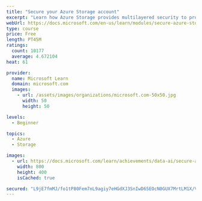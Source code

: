 ```yaml
---
title: "Secure your Azure Storage account"
excerpt: "Learn how Azure Storage provides multilayered security to protect your data with access keys, secure networks, and Advanced Threat Protection monitoring."
webUrl: https://docs.microsoft.com/en-us/learn/modules/secure-azure-storage-account/
type: course
price: Free
length: PT45M
ratings:
  count: 10177
  average: 4.672104
heat: 61

provider:
  name: Microsoft Learn
  domain: microsoft.com
  images:
    - url: /assets/images/organizations/microsoft.com-50x50.jpg
      width: 50
      height: 50

levels:
  - Beginner

topics:
  - Azure
  - Storage

images:
  - url: https://docs.microsoft.com/learn/achievements/data-ai/secure-azure-storage-account-badge-social.png
    width: 800
    height: 400
    isCached: true

secured: "L9jE7fmMJ/fo1tP80Fem7nL9agiy7eHGdXJ3SnIwD65EOcN0GUX7MrtLM1X/Vb6jR8K1gB/pnxSHLNrQG6FcBorNlF6X3Ummj3DRsWPw6qNwO2pFHNN4otz+j4quKAMcE/ZyqsIR4WOchcvGKprLo09XXpIbjKlBj78eo1SdRvGXG+g8/dWDvtnTtzfm4UApneekjc9XfCehSMA6hGvUcprjNUckDraWLR86i60XgwxOOYEhowZ3EwOic6rB95GZrtLSY7HJb19wRaDFQ43Mrf/YqGCrV8RJ9iO8nh5M70kqCFcyUs62mMP9gpmVRa/SOfLAwtXOClA6mmXbxyk1CF8dR8U1qGq1tcnDkgjW/Q9PjWn7KLgdUkhrmhNNKcJSnPtDpYEJljlx4ZvgddD+x727ct+v6UVcrDkC8G2keQg=;4xzeslsO8Plelxpt973/hA=="
---
```


